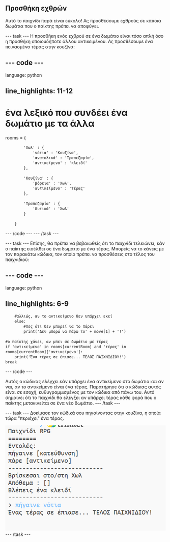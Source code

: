 ## Προσθήκη εχθρών

Αυτό το παιχνίδι παρά είναι εύκολο! Ας προσθέσουμε εχθρούς σε κάποια δωμάτια που ο παίκτης πρέπει να αποφύγει.

\--- task \--- Η προσθήκη ενός εχθρού σε ένα δωμάτιο είναι τόσο απλή όσο η προσθήκη οποιουδήποτε άλλου αντικειμένου. Ας προσθέσουμε ένα πεινασμένο τέρας στην κουζίνα:

## \--- code \---

language: python

## line_highlights: 11-12

# ένα λεξικό που συνδέει ένα δωμάτιο με τα άλλα

rooms = {

            'Χωλ' : {
                'νότια' : 'Κουζίνα',
                'ανατολικά' : 'Τραπεζαρία',
                'αντικείμενο' : 'κλειδί'
            },
    
            'Κουζίνα' : {
                'βόρεια' : 'Χωλ',
                'αντικείμενο' : 'τέρας'
            },
    
            'Τραπεζαρία' : {
                'δυτικά' : 'Χωλ'
            }
    
        }
    

\--- /code \--- \--- /task \---

\--- task \--- Επίσης, θα πρέπει να βεβαιωθείς ότι το παιχνίδι τελειώνει, εάν ο παίκτης εισέλθει σε ένα δωμάτιο με ένα τέρας. Μπορείς να το κάνεις με τον παρακάτω κώδικα, τον οποίο πρέπει να προσθέσεις στο τέλος του παιχνιδιού:

## \--- code \---

language: python

## line_highlights: 6-9

        #αλλιώς, αν το αντικείμενο δεν υπάρχει εκεί
        else:
            #πες ότι δεν μπορεί να το πάρει
            print('Δεν μπορώ να πάρω το' + move[1] + '!')
    
    #ο παίκτης χάνει, αν μπει σε δωμάτιο με τέρας 
    if 'αντικείμενο' in rooms[currentRoom] and 'τέρας' in rooms[currentRoom]['αντικείμενο']:
        print('Ένα τέρας σε έπιασε... ΤΕΛΟΣ ΠΑΙΧΝΙΔΙΟΥ!')
    break
    

\--- /code \---

Αυτός ο κώδικας ελέγχει εάν υπάρχει ένα αντικείμενο στο δωμάτιο και αν ναι, αν το αντικείμενο είναι ένα τέρας. Παρατήρησε ότι ο κώδικας αυτός είναι σε εσοχή, ευθυγραμμισμένος με τον κώδικα από πάνω του. Αυτό σημαίνει ότι το παιχνίδι θα ελέγξει αν υπάρχει τέρας κάθε φορά που ο παίκτης μετακινείται σε ένα νέο δωμάτιο. \--- /task \---

\--- task \--- Δοκίμασε τον κώδικά σου πηγαίνοντας στην κουζίνα, η οποία τώρα "περιέχει" ένα τέρας.

![screenshot](images/rpg-monster-test.png) \--- /task \---